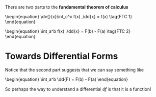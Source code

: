 There are two parts to the **fundamental theorem of calculus**

\begin{equation}
\dv{}{x}\int_c^x f(x) \,\dd{x} = f(x) \tag{FTC 1}
\end{equation}

\begin{equation}
\int_a^b f(x) \,\dd{x} = F(b) - F(a) \tag{FTC 2}
\end{equation}

# Towards Differential Forms

Notice that the second part suggests that we can say something like

\begin{equation}
\int_a^b \dd{F} = F(b) - F(a)
\end{equation}

So perhaps the way to understand a differential $\dd{f}$ is that it is a function!